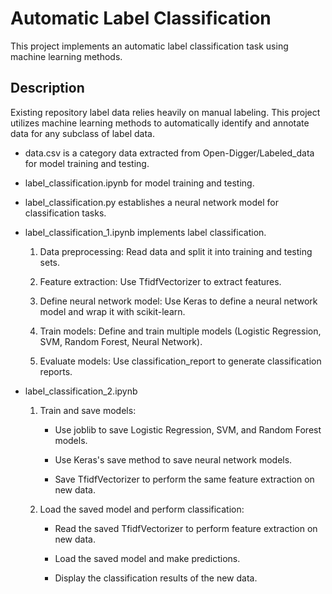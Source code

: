 # Automatic Label Classification

This project implements an automatic label classification task using machine learning methods.

## Description

Existing repository label data relies heavily on manual labeling. This project utilizes machine learning methods to automatically identify and annotate data for any subclass of label data.

* data.csv is a category data extracted from Open-Digger/Labeled_data for model training and testing.

* label_classification.ipynb for model training and testing.

* label_classification.py establishes a neural network model for classification tasks.

* label_classification_1.ipynb  implements label classification.

    1. Data preprocessing: Read data and split it into training and testing sets.

    2. Feature extraction: Use TfidfVectorizer to extract features.

    3. Define neural network model: Use Keras to define a neural network model and wrap it with scikit-learn.

    4. Train models: Define and train multiple models (Logistic Regression, SVM, Random Forest, Neural Network).

    5. Evaluate models: Use classification_report to generate classification reports.

* label_classification_2.ipynb

    1. Train and save models:

        + Use joblib to save Logistic Regression, SVM, and Random Forest models.

        + Use Keras's save method to save neural network models.

        + Save TfidfVectorizer to perform the same feature extraction on new data.
    
    2. Load the saved model and perform classification:

        + Read the saved TfidfVectorizer to perform feature extraction on new data.

        + Load the saved model and make predictions.

        + Display the classification results of the new data.

